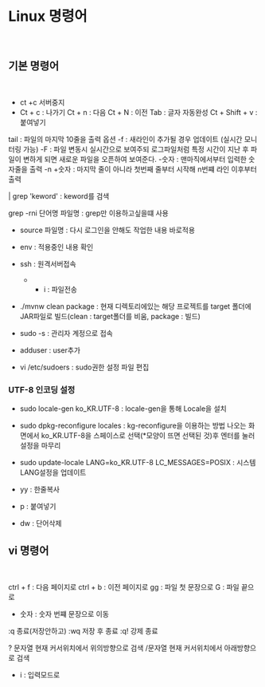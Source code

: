 # Linux 명령어
<br/>

## 기본 명령어
<br/>

+ ct +c 서버중지
+ Ct + c : 나가기
Ct + n : 다음
Ct + N : 이전
Tab : 글자 자동완성
Ct + Shift + v : 붙여넣기

tail : 파일의 마지막 10줄을 출력
옵션 
-f : 새라인이 추가될 경우 업데이트 (실시간 모니터링 가능)
-F : 파일 변동시 실시간으로 보여주되 로그파일처럼 특정 시간이 지난 후 파일이 변하게 되면 새로운 파일을 오픈하여 보여준다.
-숫자 : 맨마직에서부터 입력한 숫자줄을 출력
-n +숫자 : 마지막 줄이 아니라 첫번째 줄부터 시작해 n번쨰 라인 이후부터 출력

| grep 'keword' : keword를 검색


grep -rni 단어명 파일명 : grep만 이용하고싶을떄 사용

+ source 파일명 : 다시 로그인을 안해도 작업한 내용 바로적용

+ env : 적용중인 내용 확인

+ ssh : 원격서버접속
  + - i : 파일전송 

+ ./mvnw clean package : 현재 디렉토리에있는 해당 프로젝트를 target 폴더에 JAR파일로 빌드(clean : target폴더를 비움, package : 빌드)

+ sudo -s : 관리자 계정으로 접속

+ adduser : user추가

+ vi /etc/sudoers : sudo권한 설정 파일 편집

### UTF-8 인코딩 설정

+ sudo locale-gen ko_KR.UTF-8 : locale-gen을 통해 Locale을 설치

+ sudo dpkg-reconfigure locales : kg-reconfigure을 이용하는 방법 나오는 화면에서 ko_KR.UTF-8을 스페이스로 선택(*모양이 뜨면 선택된 것)후 엔터를 눌러 설정을 마무리

+ sudo update-locale LANG=ko_KR.UTF-8 LC_MESSAGES=POSIX :  시스템 LANG설정을 업데이트

+ yy : 한줄복사
+ p : 붙여넣기
+ dw : 단어삭제

## vi 명령어
<br/>

ctrl + f : 다음 페이지로
ctrl + b : 이전 페이지로
gg : 파일 첫 문장으로
G : 파일 끝으로
- 숫자 : 숫자 번쨰 문장으로 이동

:q 종료(저장안하고)
:wq 저장 후 종료
:q! 강제 종료

? 문자열  현재 커서위치에서 위의방향으로 검색 
/문자열   현재 커서위치에서 아래방향으로 검색 

+ i : 입력모드로 
